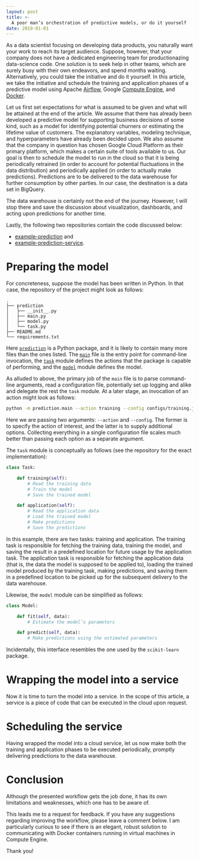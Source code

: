 ```yaml
---
layout: post
title: >-
  A poor man’s orchestration of predictive models, or do it yourself
date: 2019-01-01
---
```


As a data scientist focusing on developing data products, you naturally want
your work to reach its target audience. Suppose, however, that your company does
not have a dedicated engineering team for productionazing data-science code. One
solution is to seek help in other teams, which are surely busy with their own
endeavors, and spend months waiting. Alternatively, you could take the
initiative and do it yourself. In this article, we take the initiative and
schedule the training and application phases of a predictive model using Apache
[Airflow], Google [Compute Engine], and [Docker].

Let us first set expectations for what is assumed to be given and what will be
attained at the end of the article. We assume that there has already been
developed a predictive model for supporting business decisions of some kind,
such as a model for identifying potential churners or estimating the lifetime
value of customers. The explanatory variables, modeling technique, and
hyperparameters have already been decided upon. We also assume that the company
in question has chosen Google Cloud Platform as their primary platform, which
makes a certain suite of tools available to us. Our goal is then to schedule the
model to run in the cloud so that it is being periodically retrained (in order
to account for potential fluctuations in the data distribution) and periodically
applied (in order to actually make predictions). Predictions are to be delivered
to the data warehouse for further consumption by other parties. In our case, the
destination is a data set in BigQuery.

The data warehouse is certainly not the end of the journey. However, I will stop
there and save the discussion about visualization, dashboards, and acting upon
predictions for another time.

Lastly, the following two repositories contain the code discussed below:

* [example-prediction] and
* [example-prediction-service].

# Preparing the model

For concreteness, suppose the model has been written in Python. In that case,
the repository of the project might look as follows:

```
.
├── prediction
│   ├── __init__.py
│   ├── main.py
│   ├── model.py
│   └── task.py
├── README.md
└── requirements.txt
```

Here [`prediction`] is a Python package, and it is likely to contain many more
files than the ones listed. The [`main`] file is the entry point for
command-line invocation, the [`task`] module defines the actions that the
package is capable of performing, and the [`model`] module defines the model.

As alluded to above, the primary job of the `main` file is to parse command-line
arguments, read a configuration file, potentially set up logging and alike and
delegate the rest the `task` module. At a later stage, an invocation of an
action might look as follows:

```bash
python -m prediction.main --action training --config configs/training.json
```

Here we are passing two arguments: `--action` and `--config`. The former is to
specify the action of interest, and the latter is to supply additional options.
Collecting everything in a single configuration file scales much better than
passing each option as a separate argument.

The `task` module is conceptually as follows (see the repository for the exact
implementation):

```python
class Task:

    def training(self):
        # Read the training data
        # Train the model
        # Save the trained model

    def application(self):
        # Read the application data
        # Load the trained model
        # Make predictions
        # Save the predictions
```

In this example, there are two tasks: training and application. The training
task is responsible for fetching the training data, training the model, and
saving the result in a predefined location for future usage by the application
task. The application task is responsible for fetching the application data
(that is, the data the model is supposed to be applied to), loading the trained
model produced by the training task, making predictions, and saving them in a
predefined location to be picked up for the subsequent delivery to the data
warehouse.

Likewise, the `model` module can be simplified as follows:

```python
class Model:

    def fit(self, data):
        # Estimate the model’s parameters

    def predict(self, data):
        # Make predictions using the estimated parameters
```

Incidentally, this interface resembles the one used by the `scikit-learn`
package.

# Wrapping the model into a service

Now it is time to turn the model into a service. In the scope of this article, a
service is a piece of code that can be executed in the cloud upon request.

# Scheduling the service

Having wrapped the model into a cloud service, let us now make both the training
and application phases to be executed periodically, promptly delivering
predictions to the data warehouse.

# Conclusion

Although the presented workflow gets the job done, it has its own limitations
and weaknesses, which one has to be aware of.

This leads me to a request for feedback. If you have any suggestions regarding
improving the workflow, please leave a comment below. I am particularly curious
to see if there is an elegant, robust solution to communicating with Docker
containers running in virtual machines in Compute Engine.

Thank you!

[Airflow]: https://airflow.apache.org/
[Compute Engine]: https://cloud.google.com/compute/
[Docker]: https://www.docker.com/

[example-prediction]: https://github.com/IvanUkhov/example-prediction
[example-prediction-service]: https://github.com/IvanUkhov/example-prediction-service

[`main`]: https://github.com/IvanUkhov/example-prediction/blob/master/prediction/main.py
[`model`]: https://github.com/IvanUkhov/example-prediction/blob/master/prediction/model.py
[`prediction`]: https://github.com/IvanUkhov/example-prediction/tree/master/prediction
[`task`]: https://github.com/IvanUkhov/example-prediction/blob/master/prediction/task.py
